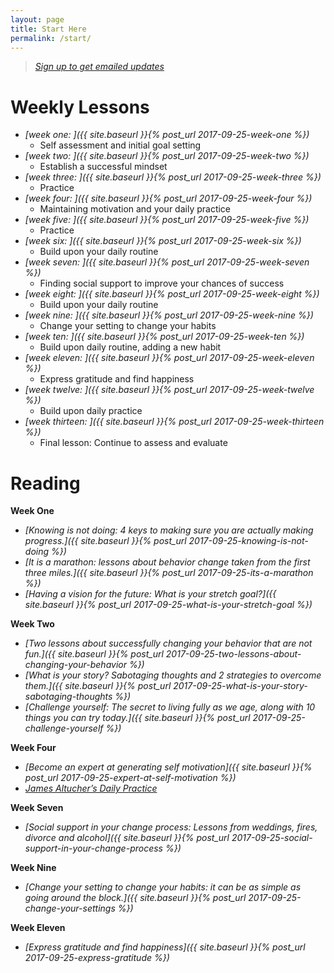 ```yaml
---
layout: page
title: Start Here
permalink: /start/
---
```


> *[Sign up to get emailed updates](http://eepurl.com/c5qLKv)*

# Weekly Lessons

* *[week one: ]({{ site.baseurl }}{% post_url 2017-09-25-week-one %})*
    * Self assessment and initial goal setting
* *[week two: ]({{ site.baseurl }}{% post_url 2017-09-25-week-two %})*
    * Establish a successful mindset
* *[week three: ]({{ site.baseurl }}{% post_url 2017-09-25-week-three %})*
    * Practice
* *[week four: ]({{ site.baseurl }}{% post_url 2017-09-25-week-four %})*
    * Maintaining motivation and your daily practice
* *[week five: ]({{ site.baseurl }}{% post_url 2017-09-25-week-five %})*
    * Practice
* *[week six: ]({{ site.baseurl }}{% post_url 2017-09-25-week-six %})*
    * Build upon your daily routine
* *[week seven: ]({{ site.baseurl }}{% post_url 2017-09-25-week-seven %})*
    * Finding social support to improve your chances of success
* *[week eight: ]({{ site.baseurl }}{% post_url 2017-09-25-week-eight %})*
    * Build upon your daily routine
* *[week nine: ]({{ site.baseurl }}{% post_url 2017-09-25-week-nine %})*
    * Change your setting to change your habits
* *[week ten: ]({{ site.baseurl }}{% post_url 2017-09-25-week-ten %})*
    * Build upon daily routine, adding a new habit
* *[week eleven: ]({{ site.baseurl }}{% post_url 2017-09-25-week-eleven %})*
    * Express gratitude and find happiness
* *[week twelve: ]({{ site.baseurl }}{% post_url 2017-09-25-week-twelve %})*
    * Build upon daily practice
* *[week thirteen: ]({{ site.baseurl }}{% post_url 2017-09-25-week-thirteen %})*
    * Final lesson: Continue to assess and evaluate

# Reading

**Week One**
* *[Knowing is not doing: 4 keys to making sure you are actually making progress.]({{ site.baseurl }}{% post_url 2017-09-25-knowing-is-not-doing %})*
* *[It is a marathon: lessons about behavior change taken from the first three miles.]({{ site.baseurl }}{% post_url 2017-09-25-its-a-marathon %})*
* *[Having a vision for the future: What is your stretch goal?]({{ site.baseurl }}{% post_url 2017-09-25-what-is-your-stretch-goal %})*

**Week Two**
* *[Two lessons about successfully changing your behavior that are not fun.]({{ site.baseurl }}{% post_url 2017-09-25-two-lessons-about-changing-your-behavior %})*
* *[What is your story? Sabotaging thoughts and 2 strategies to overcome them.]({{ site.baseurl }}{% post_url 2017-09-25-what-is-your-story-sabotaging-thoughts %})*
* *[Challenge yourself: The secret to living fully as we age, along with 10 things you can try today.]({{ site.baseurl }}{% post_url 2017-09-25-challenge-yourself %})*

**Week Four**
* *[Become an expert at generating self motivation]({{ site.baseurl }}{% post_url 2017-09-25-expert-at-self-motivation %})*
* *[James Altucher’s Daily Practice](http://www.jamesaltucher.com/start/)*

**Week Seven**
* *[Social support in your change process: Lessons from weddings, fires, divorce and alcohol]({{ site.baseurl }}{% post_url 2017-09-25-social-support-in-your-change-process %})*

**Week Nine**
* *[Change your setting to change your habits: it can be as simple as going around the block.]({{ site.baseurl }}{% post_url 2017-09-25-change-your-settings %})*

**Week Eleven**
* *[Express gratitude and find happiness]({{ site.baseurl }}{% post_url 2017-09-25-express-gratitude %})*
